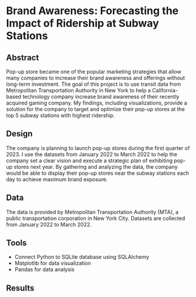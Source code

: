 # Brand Awareness: Forecasting the Impact of Ridership at Subway Stations

## Abstract

Pop-up store became one of the popular marketing strategies that allow many companies to increase their brand awareness and offerings without long-term investment. The goal of this project is to use transit data from Metropolitan Transportation Authority in New York to help a California-based technology company increase brand awareness of their recently acquired gaming company. My findings, including visualizations, provide a solution for the company to target and optimize their pop-up stores at the top 5 subway stations with highest ridership.

## Design

The company is planning to launch pop-up stores during the first quarter of 2023. I use the datasets from January 2022 to March 2022 to help the company set a clear vision and execute a strategic plan of exhibiting pop-up stores next year. By gathering and analyzing the data, the company would be able to display their pop-up stores near the subway stations each day to achieve maximum brand exposure. 

## Data

The data is provided by Metropolitan Transportation Authority (MTA), a public transportation corporation in New York City. Datasets are collected from January 2022 to March 2022.

## Tools

- Connect Python to SQLite database using SQLAlchemy
- Matplotlib for data visualization
- Pandas for data analysis 

## Results






